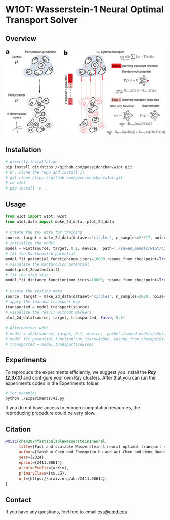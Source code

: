 # W1OT: Wasserstein-1 Neural Optimal Transport Solver

## Overview

![W1OT Overview](./Figures/fig1.png)


## Installation

```bash
# directly installation
pip install git+https://github.com/poseidonchan/w1ot.git
# Or, clone the repo and install it
# git clone https://github.com/poseidonchan/w1ot.git
# cd w1ot
# pip install -e .
```

## Usage

```python
from w1ot import w1ot, w2ot
from w1ot.data import make_2d_data, plot_2d_data

# create the toy data for training
source, target = make_2d_data(dataset='circles', n_samples=2**17, noise=0.01)
# initialize the model
model = w1ot(source, target, 0.1, device,  path='./saved_models/w1ot/circles')
# fit the Kantorovich potential
model.fit_potential_function(num_iters=10000,resume_from_checkpoint=True)
# visualize the Kantorovich potential
model.plot_2dpotential()
# fit the step size
model.fit_distance_function(num_iters=10000, resume_from_checkpoint=True)

# create the testing data
source, target = make_2d_data(dataset='circles', n_samples=2000, noise=0.01)
# apply the learned transport map
transported = model.transport(source)
# visualize the result without markers
plot_2d_data(source, target, transported, False, 0.5)

# Alternative: w2ot
# model = w2ot(source, target, 0.1, device,  path='./saved_models/w2ot/circles')
# model.fit_potential_function(num_iters=10000, resume_from_checkpoint=True)
# transported = model.transport(source)
```

## Experiments

To reproduce the experiments efficiently, we suggest you install the ***Ray (2.37.0)*** and configure your own Ray clusters. After that you can run the experiments codes in the Experiments folder.

```bash
# for example:
python ./Experiments/4i.py
```

If you do not have access to enough computation resources, the reproducing procedure could be very slow.

## Citation

```bibtex
@misc{chen2024fastscalablewasserstein1neural,
      title={Fast and scalable Wasserstein-1 neural optimal transport solver for single-cell perturbation prediction}, 
      author={Yanshuo Chen and Zhengmian Hu and Wei Chen and Heng Huang},
      year={2024},
      eprint={2411.00614},
      archivePrefix={arXiv},
      primaryClass={cs.LG},
      url={https://arxiv.org/abs/2411.00614}, 
}
```


## Contact

If you have any questions, feel free to email cys@umd.edu
